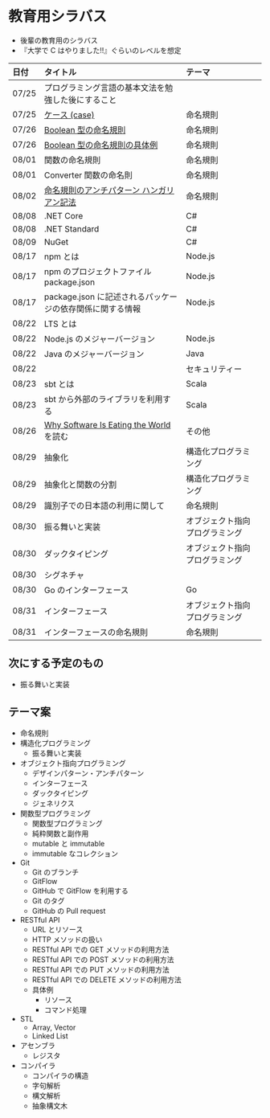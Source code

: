 # 教育用シラバス

- 後輩の教育用のシラバス
- 『大学で C はやりました!!』ぐらいのレベルを想定

| 日付  | タイトル                                                                                                   | テーマ                         |
| :---- | :--------------------------------------------------------------------------------------------------------- | :----------------------------- |
| 07/25 | プログラミング言語の基本文法を勉強した後にすること                                                         |                                |
| 07/25 | [ケース (case)](https://mem-on.com/memos/0e446454-2723-4ab9-8d04-6399ff31a0b4)                             | 命名規則                       |
| 07/26 | [Boolean 型の命名規則](https://mem-on.com/memos/d1fd3d89-0c36-42cb-86b8-01754d5a36b4)                      | 命名規則                       |
| 07/26 | [Boolean 型の命名規則の具体例](https://mem-on.com/memos/7b0dc93f-a786-46dd-b38a-37dec7660fd5)              | 命名規則                       |
| 08/01 | 関数の命名規則                                                                                             | 命名規則                       |
| 08/01 | Converter 関数の命名則                                                                                     | 命名規則                       |
| 08/02 | [命名規則のアンチパターン ハンガリアン記法](https://mem-on.com/memos/bfe58e8c-e1d1-466f-881a-25b448372a47) | 命名規則                       |
| 08/08 | .NET Core                                                                                                  | C#                             |
| 08/08 | .NET Standard                                                                                              | C#                             |
| 08/09 | NuGet                                                                                                      | C#                             |
| 08/17 | npm とは                                                                                                   | Node.js                        |
| 08/17 | npm のプロジェクトファイル package.json                                                                    | Node.js                        |
| 08/17 | package.json に記述されるパッケージの依存関係に関する情報                                                  | Node.js                        |
| 08/22 | LTS とは                                                                                                   |                                |
| 08/22 | Node.js のメジャーバージョン                                                                               | Node.js                        |
| 08/22 | Java のメジャーバージョン                                                                                  | Java                           |
| 08/22 |                                                                                                            | セキュリティー                 |
| 08/23 | sbt とは                                                                                                   | Scala                          |
| 08/23 | sbt から外部のライブラリを利用する                                                                         | Scala                          |
| 08/26 | [Why Software Is Eating the World](https://a16z.com/2011/08/20/why-software-is-eating-the-world/) を読む   | その他                         |
| 08/29 | 抽象化                                                                                                     | 構造化プログラミング           |
| 08/29 | 抽象化と関数の分割                                                                                         | 構造化プログラミング           |
| 08/29 | 識別子での日本語の利用に関して                                                                             | 命名規則                       |
| 08/30 | 振る舞いと実装                                                                                             | オブジェクト指向プログラミング |
| 08/30 | ダックタイピング                                                                                           | オブジェクト指向プログラミング |
| 08/30 | シグネチャ                                                                                                 |                                |
| 08/30 | Go のインターフェース                                                                                      | Go                             |
| 08/31 | インターフェース                                                                                           | オブジェクト指向プログラミング |
| 08/31 | インターフェースの命名規則                                                                                 | 命名規則                       |

## 次にする予定のもの

- 振る舞いと実装

## テーマ案

- 命名規則
- 構造化プログラミング
  - 振る舞いと実装
- オブジェクト指向プログラミング
  - デザインパターン・アンチパターン
  - インターフェース
  - ダックタイピング
  - ジェネリクス
- 関数型プログラミング
  - 関数型プログラミング
  - 純粋関数と副作用
  - mutable と immutable
  - immutable なコレクション
- Git
  - Git のブランチ
  - GitFlow
  - GitHub で GitFlow を利用する
  - Git のタグ
  - GitHub の Pull request
- RESTful API
  - URL とリソース
  - HTTP メソッドの扱い
  - RESTful API での GET メソッドの利用方法
  - RESTful API での POST メソッドの利用方法
  - RESTful API での PUT メソッドの利用方法
  - RESTful API での DELETE メソッドの利用方法
  - 具体例
    - リソース
    - コマンド処理
- STL
  - Array, Vector
  - Linked List
- アセンブラ
  - レジスタ
- コンパイラ
  - コンパイラの構造
  - 字句解析
  - 構文解析
  - 抽象構文木

